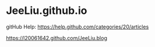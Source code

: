 JeeLiu.github.io
================
gitHub Help: https://help.github.com/categories/20/articles



https://l20061642.github.com/JeeLiu.blog
